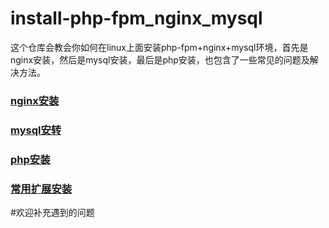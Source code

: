 # install-php-fpm_nginx_mysql

这个仓库会教会你如何在linux上面安装php-fpm+nginx+mysql环境，首先是nginx安装，然后是mysql安装，最后是php安装，也包含了一些常见的问题及解决方法。

### [nginx安装](https://github.com/aizuyan/install-php-fpm_nginx_mysql/tree/master/nginx)
### [mysql安转](https://github.com/aizuyan/install-php-fpm_nginx_mysql/tree/master/mysql)
### [php安装](https://github.com/aizuyan/install-php-fpm_nginx_mysql/tree/master/php)
### [常用扩展安装](https://github.com/aizuyan/install-php-fpm_nginx_mysql/tree/master/extension)

#欢迎补充遇到的问题
